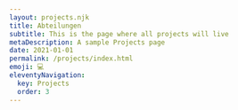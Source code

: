 ```yaml
---
layout: projects.njk
title: Abteilungen
subtitle: This is the page where all projects will live
metaDescription: A sample Projects page
date: 2021-01-01
permalink: /projects/index.html
emoji: 💻
eleventyNavigation:
  key: Projects
  order: 3
---
```

